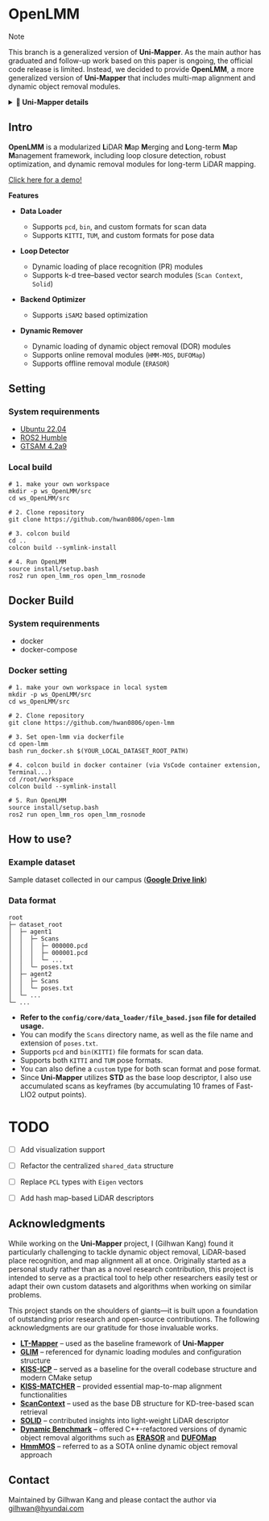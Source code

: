 # OpenLMM

> [!note]
> This branch is a generalized version of **Uni-Mapper**. As the main author has graduated and follow-up work based on this paper is ongoing, the official code release is limited. Instead, we decided to provide **OpenLMM**, a more generalized version of **Uni-Mapper** that includes multi-map alignment and dynamic object removal modules.


<details>
<summary><b>📌 Uni-Mapper details</b></summary>

## Uni-mapper
[<img src="https://img.youtube.com/vi/SK0TU9Vy3Is/maxresdefault.jpg" alt="Uni-Mapper Youtube Video" width="100%">](https://www.youtube.com/watch?v=SK0TU9Vy3Is)






This repository is the official code of the paper:

> **Uni-Mapper: Unified Mapping Framework for Multi-modal LiDARs in Complex and Dynamic Environments**
>
> [Gilhwan Kang](https://scholar.google.com/citations?user=F6dY8DoAAAAJ&hl=ko), [Hogyun Kim](https://scholar.google.com/citations?user=t5UEbooAAAAJ&hl=ko), [Byunghee Choi](https://scholar.google.com/citations?user=JCJAwgIAAAAJ&hl=ko), [Seokhwan Jeong](https://scholar.google.com/citations?user=ZAO6skQAAAAJ&hl=ko), [Young-Sik Shin](https://scholar.google.com/citations?user=gGfBRawAAAAJ&hl=ko)&ast;, and [Younggun Cho](https://scholar.google.com/citations?user=W5MOKWIAAAAJ&hl=ko&oi=ao)&ast;. <br>
> &ast; Corresponding Authors. <br> 
>
> *Accepted in Transaction on Intelligent Vehicles* <br>


## Introduction
**Uni-mapper** is a map-merging framework for multi-modal LiDARs in complex and dynamic environments.
Our approach consists of three core components: dynamic object removal, dynamic-aware scene description, and multiple map alignment. A voxel-wise free space hash map is built to remove dynamic objects by combining sequential free spaces. This is integrated with a stable triangle descriptor (STD) to form DynaSTD, which preserves static points and is effective across multi-modal LiDARs. DynaSTD is used for pose graph optimizations in intra-session and inter-map loop closures, with a centralized anchor-node approach to reduce intra-session drift errors.



## Table of Contents
> **__Note__** The code will be released after the paper is accepted.
>
> **Setup**
> - Installation
> - Datasets
>
> **Example**
> - Merging multiple maps


## How to use
- TBD


## Updates
- `25.05.31` : Accepted in Transaction on Intelligent Vehicles
- `24.10.09` : Resubmitted to T-IV
- `24.05.08` : Accepted in ICRAW on Future of Construction (3rd prize)



## Citation
```
@article{kang2025uni,
  title={Uni-Mapper: Unified Mapping Framework for Multi-modal LiDARs in Complex and Dynamic Environments},
  author={Kang, Gilhwan and Kim, Hogyun and Choi, Byunghee and Jeong, Seokhwan and Shin, Young-Sik and Cho, Younggun},
  journal={IEEE Transactions on Intelligent Vehicles},
  year={2025},
  publisher={IEEE}
}
```
</details>

## Intro
**OpenLMM** is a modularized **L**iDAR **M**ap **M**erging and **L**ong-term **M**ap **M**anagement framework, including loop closure detection, robust optimization, and dynamic removal modules for long-term LiDAR mapping.



<!-- <p align="center">
  <img width='100%' src="https://gist.github.com/user-attachments/assets/73bade41-570d-447b-9831-6474bc97bbd3.mp4">
</p> -->

[Click here for a demo!](https://gist.github.com/user-attachments/assets/73bade41-570d-447b-9831-6474bc97bbd3)

<!-- <video width="100%" autoplay loop muted playsinline>
  <source src="https://gist.github.com/user-attachments/assets/73bade41-570d-447b-9831-6474bc97bbd3.mp4" type="video/mp4">
  Your browser does not support the video tag.
</video> -->







**Features**

- **Data Loader**
  - Supports `pcd`, `bin`, and custom formats for scan data
  - Supports `KITTI`, `TUM`, and custom formats for pose data

- **Loop Detector**
  - Dynamic loading of place recognition (PR) modules
  - Supports k-d tree–based vector search modules (`Scan Context`, `Solid`)

- **Backend Optimizer**
  - Supports `iSAM2` based optimization

- **Dynamic Remover**
  - Dynamic loading of dynamic object removal (DOR) modules
  - Supports online removal modules (`HMM-MOS`, `DUFOMap`)
  - Supports offline removal module (`ERASOR`)
  

## Setting
### System requirenments
- [Ubuntu 22.04](https://releases.ubuntu.com/jammy/)
- [ROS2 Humble](https://docs.ros.org/en/humble/index.html)
- [GTSAM 4.2a9](https://github.com/borglab/gtsam/releases/tag/4.2a9)


### Local build
```
# 1. make your own workspace
mkdir -p ws_OpenLMM/src
cd ws_OpenLMM/src

# 2. Clone repository
git clone https://github.com/hwan0806/open-lmm

# 3. colcon build
cd ..
colcon build --symlink-install

# 4. Run OpenLMM
source install/setup.bash
ros2 run open_lmm_ros open_lmm_rosnode
```

## Docker Build
### System requirenments
- docker
- docker-compose


### Docker setting
```
# 1. make your own workspace in local system
mkdir -p ws_OpenLMM/src
cd ws_OpenLMM/src

# 2. Clone repository
git clone https://github.com/hwan0806/open-lmm

# 3. Set open-lmm via dockerfile
cd open-lmm
bash run_docker.sh $(YOUR_LOCAL_DATASET_ROOT_PATH)

# 4. colcon build in docker container (via VsCode container extension, Terminal...)
cd /root/workspace
colcon build --symlink-install

# 5. Run OpenLMM
source install/setup.bash
ros2 run open_lmm_ros open_lmm_rosnode
```

## How to use?
### Example dataset
Sample dataset collected in our campus (**[Google Drive link](https://drive.google.com/drive/folders/1MiwAkoHn0tzPc5O6FQhFEykhTY4JBqxU?usp=sharing)**)

### Data format
```
root
├─ dataset_root
│  ├─ agent1
│  │  ├─ Scans
│  │  │  ├─ 000000.pcd
│  │  │  ├─ 000001.pcd
│  │  │  └─ ...
│  │  └─ poses.txt
│  ├─ agent2
│  │  ├─ Scans
│  │  └─ poses.txt
│  └─ ...
└─ ...
```
- **Refer to the `config/core/data_loader/file_based.json` file for detailed usage.**
- You can modify the `Scans` directory name, as well as the file name and extension of `poses.txt`.
- Supports `pcd` and `bin(KITTI)` file formats for scan data.
- Supports both `KITTI` and `TUM` pose formats.
- You can also define a `custom` type for both scan format and pose format.
- Since **Uni-Mapper** utilizes **STD** as the base loop descriptor, I also use accumulated scans as keyframes (by accumulating 10 frames of Fast-LIO2 output points).



# TODO
- [ ] Add visualization support
- [ ] Refactor the centralized `shared_data` structure
- [ ] Replace `PCL` types with `Eigen` vectors
- [ ] Add hash map-based LiDAR descriptors


## Acknowledgments
While working on the **Uni-Mapper** project, I (Gilhwan Kang) found it particularly challenging to tackle dynamic object removal, LiDAR-based place recognition, and map alignment all at once. Originally started as a personal study rather than as a novel research contribution, this project is intended to serve as a practical tool to help other researchers easily test or adapt their own custom datasets and algorithms when working on similar problems.

This project stands on the shoulders of giants—it is built upon a foundation of outstanding prior research and open-source contributions. The following acknowledgments are our gratitude for those invaluable works.
- **[LT-Mapper](https://github.com/gisbi-kim/lt-mapper)** – used as the baseline framework of **Uni-Mapper**
- **[GLIM](https://github.com/koide3/glim)** – referenced for dynamic loading modules and configuration structure
- **[KISS-ICP](https://github.com/PRBonn/kiss-icp)** – served as a baseline for the overall codebase structure and modern CMake setup
- **[KISS-MATCHER](https://github.com/MIT-SPARK/KISS-Matcher)** – provided essential map-to-map alignment functionalities
- **[ScanContext](https://github.com/DanMcGann/scan_context)** – used as the base DB structure for KD-tree-based scan retrieval
- **[SOLID](https://github.com/sparolab/solid)** – contributed insights into light-weight LiDAR descriptor
- **[Dynamic Benchmark](https://github.com/KTH-RPL/DynamicMap_Benchmark)** – offered C++-refactored versions of dynamic object removal algorithms such as **[ERASOR](https://github.com/LimHyungTae/ERASOR)** and **[DUFOMap](https://github.com/Kin-Zhang/dufomap)**
- **[HmmMOS](https://github.com/vb44/HMM-MOS)** – referred to as a SOTA online dynamic object removal approach

## Contact
Maintained by Gilhwan Kang and please contact the author via gilhwan@hyundai.com